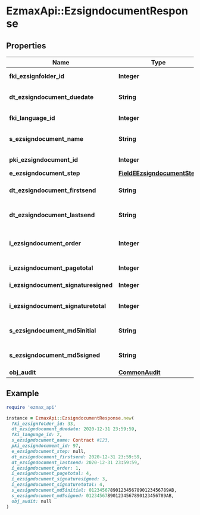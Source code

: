# EzmaxApi::EzsigndocumentResponse

## Properties

| Name | Type | Description | Notes |
| ---- | ---- | ----------- | ----- |
| **fki_ezsignfolder_id** | **Integer** | The unique ID of the Ezsignfolder |  |
| **dt_ezsigndocument_duedate** | **String** | The maximum date and time at which the document can be signed. |  |
| **fki_language_id** | **Integer** | The unique ID of the Language.  Valid values:  |Value|Description| |-|-| |1|French| |2|English| |  |
| **s_ezsigndocument_name** | **String** | The name of the document that will be presented to Ezsignfoldersignerassociations |  |
| **pki_ezsigndocument_id** | **Integer** | The unique ID of the Ezsigndocument |  |
| **e_ezsigndocument_step** | [**FieldEEzsigndocumentStep**](FieldEEzsigndocumentStep.md) |  |  |
| **dt_ezsigndocument_firstsend** | **String** | The date and time when the Ezsigndocument was first sent. |  |
| **dt_ezsigndocument_lastsend** | **String** | The date and time when the Ezsigndocument was sent the last time. |  |
| **i_ezsigndocument_order** | **Integer** | The order in which the Ezsigndocument will be presented to the signatory in the Ezsignfolder. |  |
| **i_ezsigndocument_pagetotal** | **Integer** | The number of pages in the Ezsigndocument. |  |
| **i_ezsigndocument_signaturesigned** | **Integer** | The number of signatures that were signed in the document. |  |
| **i_ezsigndocument_signaturetotal** | **Integer** | The number of total signatures that were requested in the Ezsigndocument. |  |
| **s_ezsigndocument_md5initial** | **String** | MD5 Hash of the initial PDF Document before signatures were applied to it. |  |
| **s_ezsigndocument_md5signed** | **String** | MD5 Hash of the final PDF Document after all signatures were applied to it. |  |
| **obj_audit** | [**CommonAudit**](CommonAudit.md) |  |  |

## Example

```ruby
require 'ezmax_api'

instance = EzmaxApi::EzsigndocumentResponse.new(
  fki_ezsignfolder_id: 33,
  dt_ezsigndocument_duedate: 2020-12-31 23:59:59,
  fki_language_id: 2,
  s_ezsigndocument_name: Contract #123,
  pki_ezsigndocument_id: 97,
  e_ezsigndocument_step: null,
  dt_ezsigndocument_firstsend: 2020-12-31 23:59:59,
  dt_ezsigndocument_lastsend: 2020-12-31 23:59:59,
  i_ezsigndocument_order: 1,
  i_ezsigndocument_pagetotal: 4,
  i_ezsigndocument_signaturesigned: 3,
  i_ezsigndocument_signaturetotal: 4,
  s_ezsigndocument_md5initial: 012345678901234567890123456789AB,
  s_ezsigndocument_md5signed: 012345678901234567890123456789AB,
  obj_audit: null
)
```

